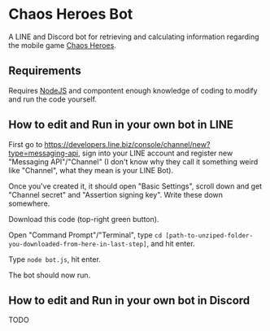 # Chaos Heroes Bot
A LINE and Discord bot for retrieving and calculating information regarding the mobile game [Chaos Heroes](https://apps.apple.com/us/app/chaos-heroes/id1492673616).

## Requirements

Requires [NodeJS](https://nodejs.org/en/) and compontent enough knowledge of coding to modify and run the code yourself.

## How to edit and Run in your own bot in LINE

First go to https://developers.line.biz/console/channel/new?type=messaging-api, sign into your LINE account and register new "Messaging API"/"Channel" (I don't know why they call it something weird like "Channel", what they mean is your LINE Bot).

Once you've created it, it should open "Basic Settings", scroll down and get "Channel secret" and "Assertion signing key". Write these down somewhere.

Download this code (top-right green button).

Open "Command Prompt"/"Terminal", type `cd [path-to-unziped-folder-you-downloaded-from-here-in-last-step]`, and hit enter.

Type `node bot.js`, hit enter.

The bot should now run.

## How to edit and Run in your own bot in Discord

TODO
